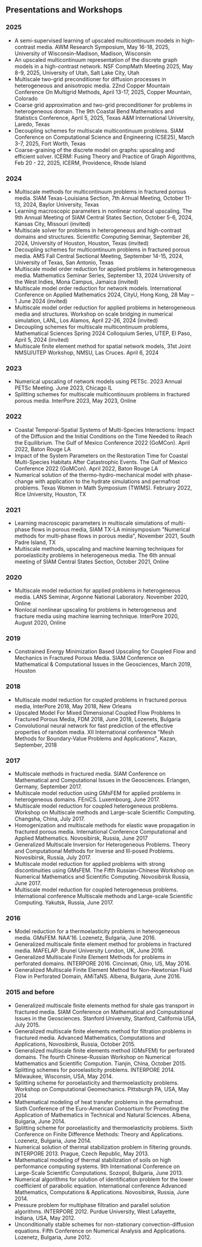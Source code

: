 ## Presentations and Workshops

### 2025
- A semi-supervised learning of upscaled multicontinuum models in high-contrast media. AWM Research Symposium, May 16-18, 2025, University of Wisconsin-Madison, Madison, Wisconsin
- An upscaled multicontinuum representation of the discrete graph models in a high-contrast network. NSF CompMath Meeting 2025, May 8-9, 2025, University of Utah, Salt Lake City, Utah
- Multiscale two-grid preconditioner for diffusion processes in heterogeneous and anisotropic media. 22nd Copper Mountain Conference On Multigrid Methods, April 13-17, 2025, Copper Mountain, Colorado
- Coarse grid approximation and two-grid preconditioner for problems in heterogeneous domain. The 9th Coastal Bend Mathematics and Statistics Conference, April 5, 2025, Texas A&M International University, Laredo, Texas
- Decoupling schemes for multiscale multicontinuum problems. SIAM Conference on Computational Science and Engineering (CSE25), March 3-7, 2025, Fort Worth, Texas
- Coarse-graining of the discrete model on graphs: upscaling and efficient solver. ICERM: Fusing Theory and Practice of Graph Algorithms, Feb 20 - 22, 2025, ICERM, Providence, Rhode Island

### 2024
- Multiscale methods for multicontinuum problems in fractured porous media. SIAM Texas-Louisiana Section, 7th Annual Meeting, October 11-13, 2024, Baylor University, Texas
- Learning macroscopic parameters in nonlinear nonlocal upscaling. The 9th Annual Meeting of SIAM Central States Section, October 5-6, 2024, Kansas City, Missouri (invited)
- Multiscale solver for problems in heterogeneous and high-contrast domains and structures. Scientific Computing Seminar, September 26, 2024, University of Houston, Houston, Texas (invited)
- Decoupling schemes for multicontinuum problems in fractured porous media. AMS Fall Central Sectional Meeting, September 14-15, 2024, University of Texas, San Antonio, Texas
- Multiscale model order reduction for applied problems in heterogeneous media. Mathematics Seminar Series, September 13, 2024 University of the West Indies, Mona Campus, Jamaica (invited)
- Multiscale model order reduction for network models. International Conference on Applied Mathematics 2024, CityU, Hong Kong, 28 May – 1 June 2024 (invited)
- Multiscale model order reduction for applied problems in heterogeneous media and structures. Workshop on scale bridging in numerical simulation, LANL, Los Alamos, April 22-26, 2024 (invited)
- Decoupling schemes for multiscale multicontinuum problems, Mathematical Sciences Spring 2024 Colloquium Series, UTEP, El Paso, April 5, 2024 (invited)
- Multiscale finite element method for spatial network models, 31st Joint NMSU/UTEP Workshop, NMSU, Las Cruces. April 6, 2024

### 2023
- Numerical upscaling of network models using PETSc. 2023 Annual PETSc Meeting. June 2023, Chicago IL
- Splitting schemes for multiscale multicontinuum problems in fractured porous media. InterPore 2023, May 2023, Online

### 2022
- Coastal Temporal-Spatial Systems of Multi-Species Interactions: Impact of the Diffusion and the Initial Conditions on the Time Needed to Reach the Equilibrium. The Gulf of Mexico Conference 2022 (GoMCon). April 2022, Baton Rouge LA
- Impact of the System Parameters on the Restoration Time for Coastal Multi-Species Habitats After Catastrophic Events. The Gulf of Mexico Conference 2022 (GoMCon). April 2022, Baton Rouge LA
- Numerical solution of the thermo-hydro-mechanical model with phase-change with application to the hydrate simulations and permafrost problems. Texas Women in Math Symposium (TWIMS). February 2022, Rice University, Houston, TX

### 2021
- Learning macroscopic parameters in multiscale simulations of multi-phase flows in porous media, SIAM TX-LA minisymposium "Numerical methods for multi-phase flows in porous media", November 2021, South Padre Island, TX
- Multiscale methods, upscaling and machine learning techniques for poroelasticity problems in heterogeneous media. The 6th annual meeting of SIAM Central States Section, October 2021, Online

### 2020
- Multiscale model reduction for applied problems in heterogeneous media. LANS Seminar, Argonne National Laboratory. November 2020, Online
- Nonlocal nonlinear upscaling for problems in heterogeneous and fracture media using machine learning technique. InterPore 2020, August 2020, Online

### 2019
- Constrained Energy Minimization Based Upscaling for Coupled Flow and Mechanics in Fractured Porous Media. SIAM Conference on Mathematical & Computational Issues in the Geosciences, March 2019, Houston

### 2018
- Multiscale model reduction for coupled problems in fractured porous media, InterPore 2018, May 2018, New Orleans
- Upscaled Model For Mixed Dimensional Coupled Flow Problems In Fractured Porous Media, FDM 2018, June 2018, Lozenets, Bulgaria
- Convolutional neural network for fast prediction of the effective properties of random media. XII International conference "Mesh Methods for Boundary-Value Problems and Applications", Kazan, September, 2018

### 2017
- Multiscale methods in fractured media. SIAM Conference on Mathematical and Computational Issues in the Geosciences. Erlangen, Germany, September 2017.
- Multiscale model reduction using GMsFEM for applied problems in heterogeneous domains. FEniCS. Luxembourg, June 2017.
- Multiscale model reduction for coupled heterogeneous problems. Workshop on Multiscale methods and Large-scale Scientific Computing. Changsha, China, July 2017.
- Homogenization and multiscale methods for elastic wave propagation in fractured porous media. International Conference Computational and Applied Mathematics. Novosibirsk, Russia, June 2017
- Generalized Multiscale Inversion for Heterogeneous Problems. Theory and Computational Methods for Inverse and Ill-posed Problems. Novosibirsk, Russia, July 2017.
- Multiscale model reduction for applied problems with strong discontinuities using GMsFEM. The Fifth Russian-Chinese Workshop on Numerical Mathematics and Scientific Computing. Novosibirsk Russia, June 2017.
- Multiscale model reduction for coupled heterogeneous problems. International conference Multiscale methods and Large-scale Scientific Computing. Yakutsk, Russia, June 2017.

### 2016
- Model reduction for a thermoelasticity problems in heterogeneous media. GMsFEM. NAA'16. Lozenetz, Bulgaria, June 2016.
- Generalized multiscale finite element method for problems in fractured media. MAFELAP. Brunel University London, UK, June 2016.
- Generalized Multiscale Finite Element Methods for problems in perforated domains. INTERPORE 2016. Cincinnati, Ohio, US, May 2016.
- Generalized Multiscale Finite Element Method for Non-Newtonian Fluid Flow in Perforated Domain, AMiTaNS. Albena, Bulgaria, June 2016.

### 2015 and before
- Generalized multiscale finite elements method for shale gas transport in fractured media. SIAM Conference on Mathematical and Computational Issues in the Geosciences. Stanford University, Stanford, California USA, July 2015.
- Generalized multiscale finite elements method for filtration problems in fractured media. Advanced Mathematics, Computations and Applications, Novosibirsk, Russia, October 2015.
- Generalized multiscale finite elements method (GMsFEM) for perforated domains. The fourth Chinese-Russian Workshop on Numerical Mathematics and Scientific Compution. Tianjin, China, October 2015.
- Splitting schemes for poroelasticity problems. INTERPORE 2014. Milwaukee, Wisconsin, USA, May 2014.
- Splitting scheme for poroelasticity and thermoelasticity problems. Workshop on Computational Geomechanics. Pittsburgh PA, USA, May 2014
- Mathematical modeling of heat transfer problems in the permafrost. Sixth Conference of the Euro-American Consortium for Promoting the Application of Mathematics in Technical and Natural Sciences. Albena, Bulgaria, June 2014.
- Splitting scheme for poroelasticity and thermoelasticity problems. Sixth Conference on Finite Difference Methods: Theory and Applications. Lozenetz, Bulgaria, June 2014.
- Numerical solution of thermal stabilization problem in filtering grounds. INTERPORE 2013. Prague, Czech Republic, May 2013.
- Mathematical modeling of thermal stabilization of soils on high performance computing systems. 9th International Conference on Large-Scale Scientific Computations. Sozopol, Bulgaria, June 2013.
- Numerical algorithms for solution of identification problem for the lower coefficient of parabolic equation. International conference Advanced Mathematics, Computations & Applications. Novosibirsk, Russia, June 2014.
- Pressure problem for multiphase filtration and parallel solution algorithms. INTERPORE 2012. Purdue University, West Lafayette, Indiana, USA, May 2012.
- Unconditionally stable schemes for non-stationary convection-diffusion equations. Fifth Conference on Numerical Analysis and Applications. Lozenetz, Bulgaria, June 2012.
